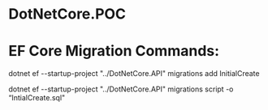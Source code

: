 # DotNetCore.POC

# EF Core Migration Commands:

dotnet ef --startup-project "../DotNetCore.API" migrations add InitialCreate

dotnet ef --startup-project "../DotNetCore.API" migrations script -o “IntialCreate.sql"
